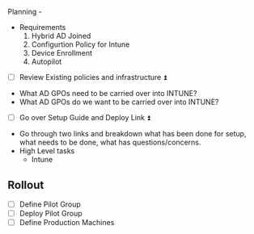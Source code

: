 Planning -
- Requirements
	1. Hybrid AD Joined
	2. Configurtion Policy for Intune
	3. Device Enrollment
	4. Autopilot


* [ ] Review Existing  policies and infrastructure ⏫ 
- What AD GPOs need to be carried over into INTUNE?
- What AD GPOs do we want to be carried over into INTUNE?

- [ ] Go over Setup Guide and Deploy Link ⏫
- Go through two links and breakdown what has been done for setup, what needs to be done, what has questions/concerns.
- High Level tasks
	- Intune 

## Rollout 
- [ ] Define Pilot Group
- [ ] Deploy Pilot Group
- [ ] Define Production Machines
